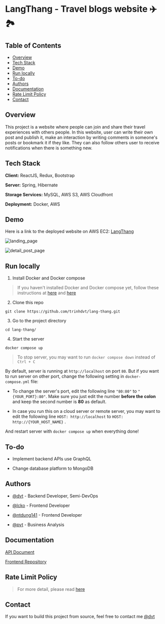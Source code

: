 # LangThang - Travel blogs website ✈️🏞

## Table of Contents

- [Overview](#overview)
- [Tech Stack](#tech-stack)
- [Demo](#demo)
- [Run locally](#run-locally)
- [To-do](#to-do)
- [Authors](#authors)
- [Documentation](#documentation)
- [Rate Limit Policy](#rate-limit-policy)
- [Contact](#contact)

## Overview

This project is a website where people can join and share their travel experiences with others people. In this website,
user can write their own post and publish it, make an interaction by writing comments in someone's posts or bookmark it
if they like. They can also follow others user to receive notifications when there is something new.

## Tech Stack

**Client:** ReactJS, Redux, Bootstrap

**Server:** Spring, Hibernate

**Storage Services:** MySQL, AWS S3, AWS Cloudfront

**Deployment:** Docker, AWS

## Demo

Here is a link to the deployed website on AWS EC2: [LangThang](https://langthang.tech)

![landing_page](https://i.imgur.com/vU7jhua.png)

![detail_post_page](https://i.imgur.com/6IRw6fX.png)

## Run locally

1. Install Docker and Docker compose

> If you haven't installed Docker and Docker compose yet, follow these instructions at [here](https://docs.docker.com/engine/install) and [here](https://docs.docker.com/compose/install/)

2. Clone this repo

```
git clone https://github.com/trinhdvt/lang-thang.git
```

3. Go to the project directory

```
cd lang-thang/
```

4. Start the server

```
docker compose up
```

> To stop server, you may want to run `docker compose down` instead of `Ctrl + C`

By default, server is running at `http://localhost` on port `80`. But if you want to run server on other port, change
the following setting in `docker-compose.yml` file:

* To change the server's port, edit the following line `"80:80"` to `"{YOUR_PORT}:80"`. Make sure you just edit the
  number **before the colon** and keep the second number is **80** as default.

* In case you run this on a cloud server or remote server, you may want to edit the following
  line `HOST: http://localhost` to `HOST: http://{YOUR_HOST_NAME}` .

And restart server with `docker compose up` when everything done!

## To-do

* Implement backend APIs use GraphQL

* Change database platform to MongoDB

## Authors

- [@dvt](https://github.com/trinhdvt) - Backend Developer, Semi-DevOps

- [@lcko](https://github.com/lcko1012) - Frontend Developer

- [@ntdung141](https://github.com/NTDung141) - Frontend Developer

- [@pvt](https://github.com/phamvantanh) - Business Analysis

## Documentation

[API Document](./docs/API)

[Frontend Repository](https://github.com/lcko1012/travel-blog)

## Rate Limit Policy

> For more detail, please read [here](./docs/README.md#rate-limit-policy)

## Contact

If you want to build this project from source, feel free to contact me [@dvt](https://www.facebook.com/trinh.dvt/)
